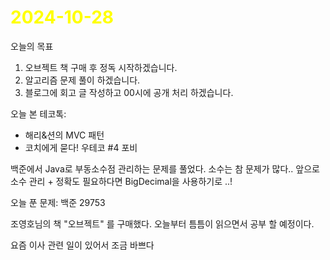# <span style="color:yellow">2024-10-28</span>
오늘의 목표
1. 오브젝트 책 구매 후 정독 시작하겠습니다.
2. 알고리즘 문제 풀이 하겠습니다.
3. 블로그에 회고 글 작성하고 00시에 공개 처리 하겠습니다.


오늘 본 테코톡:
- 해리&션의 MVC 패턴
- 코치에게 묻다! 우테코 #4 포비

백준에서 Java로 부동소수점 관리하는 문제를 풀었다. 소수는 참 문제가 많다.. 앞으로 소수 관리 + 정확도 필요하다면 BigDecimal을 사용하기로 ..!


오늘 푼 문제: 백준 29753


조영호님의 책 "오브젝트" 를 구매했다. 오늘부터 틈틈이 읽으면서 공부 할 예정이다.


요즘 이사 관련 일이 있어서 조금 바쁘다